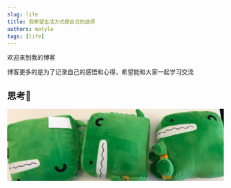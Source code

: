 ```yaml
---
slug: life
title: 我希望生活方式是自己的选择
authors: matyle
tags: [life]
---
```


欢迎来到我的博客

博客更多的是为了记录自己的感悟和心得，希望能和大家一起学习交流

## 思考🤔

![Docusaurus Plushie](./docusaurus-plushie-banner.jpeg)
